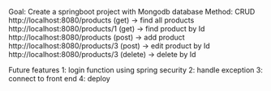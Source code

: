 Goal: Create a springboot project with Mongodb database
Method: CRUD
http://localhost:8080/products (get) -> find all products
http://localhost:8080/products/1 (get) -> find product by Id
http://localhost:8080/products (post) -> add product
http://localhost:8080/products/3 (post) -> edit product by Id
http://localhost:8080/products/3 (delete) -> delete by Id

Future features
1: login function using spring security
2: handle exception
3: connect to front end 
4: deploy

